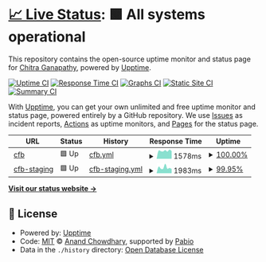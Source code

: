 # [📈 Live Status](https://chitraganapathy.github.io/chitrasfoodbook-uptime): <!--live status--> **🟩 All systems operational**

This repository contains the open-source uptime monitor and status page for [Chitra Ganapathy](http://www.chitrasfoodbook.com), powered by [Upptime](https://github.com/upptime/upptime).

[![Uptime CI](https://github.com/chitraganapathy/chitrasfoodbook-uptime/workflows/Uptime%20CI/badge.svg)](https://github.com/chitraganapathy/chitrasfoodbook-uptime/actions?query=workflow%3A%22Uptime+CI%22)
[![Response Time CI](https://github.com/chitraganapathy/chitrasfoodbook-uptime/workflows/Response%20Time%20CI/badge.svg)](https://github.com/chitraganapathy/chitrasfoodbook-uptime/actions?query=workflow%3A%22Response+Time+CI%22)
[![Graphs CI](https://github.com/chitraganapathy/chitrasfoodbook-uptime/workflows/Graphs%20CI/badge.svg)](https://github.com/chitraganapathy/chitrasfoodbook-uptime/actions?query=workflow%3A%22Graphs+CI%22)
[![Static Site CI](https://github.com/chitraganapathy/chitrasfoodbook-uptime/workflows/Static%20Site%20CI/badge.svg)](https://github.com/chitraganapathy/chitrasfoodbook-uptime/actions?query=workflow%3A%22Static+Site+CI%22)
[![Summary CI](https://github.com/chitraganapathy/chitrasfoodbook-uptime/workflows/Summary%20CI/badge.svg)](https://github.com/chitraganapathy/chitrasfoodbook-uptime/actions?query=workflow%3A%22Summary+CI%22)

With [Upptime](https://upptime.js.org), you can get your own unlimited and free uptime monitor and status page, powered entirely by a GitHub repository. We use [Issues](https://github.com/chitraganapathy/chitrasfoodbook-uptime/issues) as incident reports, [Actions](https://github.com/chitraganapathy/chitrasfoodbook-uptime/actions) as uptime monitors, and [Pages](https://chitraganapathy.github.io/chitrasfoodbook-uptime) for the status page.

<!--start: status pages-->
<!-- This summary is generated by Upptime (https://github.com/upptime/upptime) -->
<!-- Do not edit this manually, your changes will be overwritten -->
<!-- prettier-ignore -->
| URL | Status | History | Response Time | Uptime |
| --- | ------ | ------- | ------------- | ------ |
| <img alt="" src="https://icons.duckduckgo.com/ip3/www.chitrasfoodbook.com.ico" height="13"> [cfb](https://www.chitrasfoodbook.com) | 🟩 Up | [cfb.yml](https://github.com/chitraganapathy/chitrasfoodbook-uptime/commits/HEAD/history/cfb.yml) | <details><summary><img alt="Response time graph" src="./graphs/cfb/response-time-week.png" height="20"> 1578ms</summary><br><a href="https://chitraganapathy.github.io/chitrasfoodbook-uptime/history/cfb"><img alt="Response time 1561" src="https://img.shields.io/endpoint?url=https%3A%2F%2Fraw.githubusercontent.com%2Fchitraganapathy%2Fchitrasfoodbook-uptime%2FHEAD%2Fapi%2Fcfb%2Fresponse-time.json"></a><br><a href="https://chitraganapathy.github.io/chitrasfoodbook-uptime/history/cfb"><img alt="24-hour response time 1523" src="https://img.shields.io/endpoint?url=https%3A%2F%2Fraw.githubusercontent.com%2Fchitraganapathy%2Fchitrasfoodbook-uptime%2FHEAD%2Fapi%2Fcfb%2Fresponse-time-day.json"></a><br><a href="https://chitraganapathy.github.io/chitrasfoodbook-uptime/history/cfb"><img alt="7-day response time 1578" src="https://img.shields.io/endpoint?url=https%3A%2F%2Fraw.githubusercontent.com%2Fchitraganapathy%2Fchitrasfoodbook-uptime%2FHEAD%2Fapi%2Fcfb%2Fresponse-time-week.json"></a><br><a href="https://chitraganapathy.github.io/chitrasfoodbook-uptime/history/cfb"><img alt="30-day response time 1657" src="https://img.shields.io/endpoint?url=https%3A%2F%2Fraw.githubusercontent.com%2Fchitraganapathy%2Fchitrasfoodbook-uptime%2FHEAD%2Fapi%2Fcfb%2Fresponse-time-month.json"></a><br><a href="https://chitraganapathy.github.io/chitrasfoodbook-uptime/history/cfb"><img alt="1-year response time 1561" src="https://img.shields.io/endpoint?url=https%3A%2F%2Fraw.githubusercontent.com%2Fchitraganapathy%2Fchitrasfoodbook-uptime%2FHEAD%2Fapi%2Fcfb%2Fresponse-time-year.json"></a></details> | <details><summary><a href="https://chitraganapathy.github.io/chitrasfoodbook-uptime/history/cfb">100.00%</a></summary><a href="https://chitraganapathy.github.io/chitrasfoodbook-uptime/history/cfb"><img alt="All-time uptime 100.00%" src="https://img.shields.io/endpoint?url=https%3A%2F%2Fraw.githubusercontent.com%2Fchitraganapathy%2Fchitrasfoodbook-uptime%2FHEAD%2Fapi%2Fcfb%2Fuptime.json"></a><br><a href="https://chitraganapathy.github.io/chitrasfoodbook-uptime/history/cfb"><img alt="24-hour uptime 100.00%" src="https://img.shields.io/endpoint?url=https%3A%2F%2Fraw.githubusercontent.com%2Fchitraganapathy%2Fchitrasfoodbook-uptime%2FHEAD%2Fapi%2Fcfb%2Fuptime-day.json"></a><br><a href="https://chitraganapathy.github.io/chitrasfoodbook-uptime/history/cfb"><img alt="7-day uptime 100.00%" src="https://img.shields.io/endpoint?url=https%3A%2F%2Fraw.githubusercontent.com%2Fchitraganapathy%2Fchitrasfoodbook-uptime%2FHEAD%2Fapi%2Fcfb%2Fuptime-week.json"></a><br><a href="https://chitraganapathy.github.io/chitrasfoodbook-uptime/history/cfb"><img alt="30-day uptime 100.00%" src="https://img.shields.io/endpoint?url=https%3A%2F%2Fraw.githubusercontent.com%2Fchitraganapathy%2Fchitrasfoodbook-uptime%2FHEAD%2Fapi%2Fcfb%2Fuptime-month.json"></a><br><a href="https://chitraganapathy.github.io/chitrasfoodbook-uptime/history/cfb"><img alt="1-year uptime 100.00%" src="https://img.shields.io/endpoint?url=https%3A%2F%2Fraw.githubusercontent.com%2Fchitraganapathy%2Fchitrasfoodbook-uptime%2FHEAD%2Fapi%2Fcfb%2Fuptime-year.json"></a></details>
| <img alt="" src="https://icons.duckduckgo.com/ip3/staging.chitrasfoodbook.com.ico" height="13"> [cfb-staging](https://staging.chitrasfoodbook.com) | 🟩 Up | [cfb-staging.yml](https://github.com/chitraganapathy/chitrasfoodbook-uptime/commits/HEAD/history/cfb-staging.yml) | <details><summary><img alt="Response time graph" src="./graphs/cfb-staging/response-time-week.png" height="20"> 1983ms</summary><br><a href="https://chitraganapathy.github.io/chitrasfoodbook-uptime/history/cfb-staging"><img alt="Response time 1844" src="https://img.shields.io/endpoint?url=https%3A%2F%2Fraw.githubusercontent.com%2Fchitraganapathy%2Fchitrasfoodbook-uptime%2FHEAD%2Fapi%2Fcfb-staging%2Fresponse-time.json"></a><br><a href="https://chitraganapathy.github.io/chitrasfoodbook-uptime/history/cfb-staging"><img alt="24-hour response time 2019" src="https://img.shields.io/endpoint?url=https%3A%2F%2Fraw.githubusercontent.com%2Fchitraganapathy%2Fchitrasfoodbook-uptime%2FHEAD%2Fapi%2Fcfb-staging%2Fresponse-time-day.json"></a><br><a href="https://chitraganapathy.github.io/chitrasfoodbook-uptime/history/cfb-staging"><img alt="7-day response time 1983" src="https://img.shields.io/endpoint?url=https%3A%2F%2Fraw.githubusercontent.com%2Fchitraganapathy%2Fchitrasfoodbook-uptime%2FHEAD%2Fapi%2Fcfb-staging%2Fresponse-time-week.json"></a><br><a href="https://chitraganapathy.github.io/chitrasfoodbook-uptime/history/cfb-staging"><img alt="30-day response time 1872" src="https://img.shields.io/endpoint?url=https%3A%2F%2Fraw.githubusercontent.com%2Fchitraganapathy%2Fchitrasfoodbook-uptime%2FHEAD%2Fapi%2Fcfb-staging%2Fresponse-time-month.json"></a><br><a href="https://chitraganapathy.github.io/chitrasfoodbook-uptime/history/cfb-staging"><img alt="1-year response time 1844" src="https://img.shields.io/endpoint?url=https%3A%2F%2Fraw.githubusercontent.com%2Fchitraganapathy%2Fchitrasfoodbook-uptime%2FHEAD%2Fapi%2Fcfb-staging%2Fresponse-time-year.json"></a></details> | <details><summary><a href="https://chitraganapathy.github.io/chitrasfoodbook-uptime/history/cfb-staging">99.95%</a></summary><a href="https://chitraganapathy.github.io/chitrasfoodbook-uptime/history/cfb-staging"><img alt="All-time uptime 99.88%" src="https://img.shields.io/endpoint?url=https%3A%2F%2Fraw.githubusercontent.com%2Fchitraganapathy%2Fchitrasfoodbook-uptime%2FHEAD%2Fapi%2Fcfb-staging%2Fuptime.json"></a><br><a href="https://chitraganapathy.github.io/chitrasfoodbook-uptime/history/cfb-staging"><img alt="24-hour uptime 99.65%" src="https://img.shields.io/endpoint?url=https%3A%2F%2Fraw.githubusercontent.com%2Fchitraganapathy%2Fchitrasfoodbook-uptime%2FHEAD%2Fapi%2Fcfb-staging%2Fuptime-day.json"></a><br><a href="https://chitraganapathy.github.io/chitrasfoodbook-uptime/history/cfb-staging"><img alt="7-day uptime 99.95%" src="https://img.shields.io/endpoint?url=https%3A%2F%2Fraw.githubusercontent.com%2Fchitraganapathy%2Fchitrasfoodbook-uptime%2FHEAD%2Fapi%2Fcfb-staging%2Fuptime-week.json"></a><br><a href="https://chitraganapathy.github.io/chitrasfoodbook-uptime/history/cfb-staging"><img alt="30-day uptime 99.80%" src="https://img.shields.io/endpoint?url=https%3A%2F%2Fraw.githubusercontent.com%2Fchitraganapathy%2Fchitrasfoodbook-uptime%2FHEAD%2Fapi%2Fcfb-staging%2Fuptime-month.json"></a><br><a href="https://chitraganapathy.github.io/chitrasfoodbook-uptime/history/cfb-staging"><img alt="1-year uptime 99.88%" src="https://img.shields.io/endpoint?url=https%3A%2F%2Fraw.githubusercontent.com%2Fchitraganapathy%2Fchitrasfoodbook-uptime%2FHEAD%2Fapi%2Fcfb-staging%2Fuptime-year.json"></a></details>

<!--end: status pages-->

[**Visit our status website →**](https://chitraganapathy.github.io/chitrasfoodbook-uptime)

## 📄 License

- Powered by: [Upptime](https://github.com/upptime/upptime)
- Code: [MIT](./LICENSE) © [Anand Chowdhary](https://anandchowdhary.com), supported by [Pabio](https://pabio.com)
- Data in the `./history` directory: [Open Database License](https://opendatacommons.org/licenses/odbl/1-0/)
